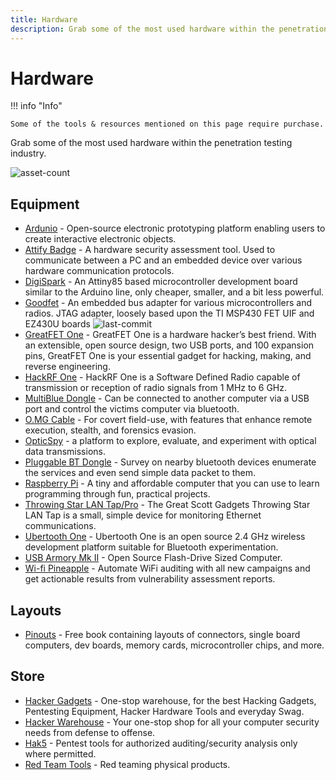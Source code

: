 ```yaml
---
title: Hardware
description: Grab some of the most used hardware within the penetration testing industry.
---
```


# Hardware

!!! info "Info"

    Some of the tools & resources mentioned on this page require purchase.

Grab some of the most used hardware within the penetration testing industry.

![asset-count](https://img.shields.io/badge/Tools%20%26%20Resources%20Available-20-757575?style=for-the-badge)

## Equipment

* [Ardunio](https://www.arduino.cc/) - Open-source electronic prototyping platform enabling users to create interactive electronic objects. 
* [Attify Badge](https://www.attify-store.com/) - A hardware security assessment tool. Used to communicate between a PC and an embedded device over various hardware communication protocols. 
* [DigiSpark](http://digistump.com/products/1) - An Attiny85 based microcontroller development board similar to the Arduino line, only cheaper, smaller, and a bit less powerful. 
* [Goodfet](https://github.com/travisgoodspeed/goodfet) - An embedded bus adapter for various microcontrollers and radios. JTAG adapter, loosely based upon the TI MSP430 FET UIF and EZ430U boards ![last-commit](https://img.shields.io/github/last-commit/travisgoodspeed/goodfet?style=flat)
* [GreatFET One](https://greatscottgadgets.com/hackrf/one/) - GreatFET One is a hardware hacker’s best friend. With an extensible, open source design, two USB ports, and 100 expansion pins, GreatFET One is your essential gadget for hacking, making, and reverse engineering. 
* [HackRF One](https://greatscottgadgets.com/hackrf/one/) - HackRF One is a Software Defined Radio capable of transmission or reception of radio signals from 1 MHz to 6 GHz. 
* [MultiBlue Dongle](https://www.amazon.com/MultiBlue-Dongle-Bluetooth-Keyboard-BT300KMS/dp/B00CRY5K16) - Can be connected to another computer via a USB port and control the victims computer via bluetooth. 
* [O.MG Cable](https://shop.hak5.org/collections/mischief-gadgets/products/o-mg-cable?variant=29408695582833) - For covert field-use, with features that enhance remote execution, stealth, and forensics evasion. 
* [OpticSpy](https://www.attify-store.com/products/opticspy) - a platform to explore, evaluate, and experiment with optical data transmissions. 
* [Pluggable BT Dongle](https://plugable.com/products/usb-bt4le/) - Survey on nearby bluetooth devices enumerate the services and even send simple data packet to them. 
* [Raspberry Pi](https://www.raspberrypi.org/) - A tiny and affordable computer that you can use to learn programming through fun, practical projects. 
* [Throwing Star LAN Tap/Pro](https://greatscottgadgets.com/throwingstar/) - The Great Scott Gadgets Throwing Star LAN Tap is a small, simple device for monitoring Ethernet communications. 
* [Ubertooth One](https://greatscottgadgets.com/ubertoothone/) - Ubertooth One is an open source 2.4 GHz wireless development platform suitable for Bluetooth experimentation. 
* [USB Armory Mk II](https://inversepath.com/usbarmory) - Open Source Flash-Drive Sized Computer. 
* [Wi-fi Pineapple](https://shop.hak5.org/products/wifi-pineapple) - Automate WiFi auditing with all new campaigns and get actionable results from vulnerability assessment reports. 

## Layouts

* [Pinouts](https://pinouts.org/) - Free book containing layouts of connectors, single board computers, dev boards, memory cards, microcontroller chips, and more. 

## Store

* [Hacker Gadgets](https://hacker-gadgets.com/) - One-stop warehouse, for the best Hacking Gadgets, Pentesting Equipment, Hacker Hardware Tools and everyday Swag. 
* [Hacker Warehouse](https://hackerwarehouse.com/) - Your one-stop shop for all your computer security needs from defense to offense. 
* [Hak5](https://shop.hak5.org/) - Pentest tools for authorized auditing/security analysis only where permitted. 
* [Red Team Tools](https://www.redteamtools.com/) - Red teaming physical products. 


